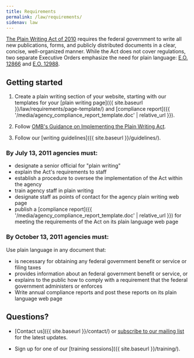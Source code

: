 ```yaml
---
title: Requirements
permalink: /law/requirements/
sidenav: law
---
```


[The Plain Writing Act of 2010](http://www.gpo.gov/fdsys/pkg/PLAW-111publ274/pdf/PLAW-111publ274.pdf) requires the federal government to write all new publications, forms, and publicly distributed documents in a clear, concise, well-organized manner. While the Act does not cover regulations, two separate Executive Orders emphasize the need for plain language: [E.O. 12866](https://www.archives.gov/files/federal-register/executive-orders/pdf/12866.pdf) and [E.O. 12988](https://www.gpo.gov/fdsys/pkg/FR-1996-02-07/pdf/96-2755.pdf).

## Getting started

1. Create a plain writing section of your website, starting with our templates for your [plain writing page]({{ site.baseurl }}/law/requirements/page-template/) and [compliance report]({{ '/media/agency_compliance_report_template.doc' | relative_url }}).

2. Follow [OMB's Guidance on Implementing the Plain Writing Act](https://obamawhitehouse.archives.gov/sites/default/files/omb/memoranda/2011/m11-15.pdf).

3. Follow our [writing guidelines]({{ site.baseurl }}/guidelines/).

### By July 13, 2011 agencies must:

- designate a senior official for "plain writing"
- explain the Act's requirements to staff
- establish a procedure to oversee the implementation of the Act within the agency
- train agency staff in plain writing
- designate staff as points of contact for the agency plain writing web page
- publish a [compliance report]({{ '/media/agency_compliance_report_template.doc' | relative_url }}) for meeting the requirements of the Act on its plain language web page

### By October 13, 2011 agencies must:

Use plain language in any document that:

- is necessary for obtaining any federal government benefit or service or filing taxes
- provides information about an federal government benefit or service, or
- explains to the public how to comply with a requirement that the federal government administers or enforces
- Write annual compliance reports and post these reports on its plain language web page

## Questions?

- [Contact us]({{ site.baseurl }}/contact/) or [subscribe to our mailing list](https://www.digitalgov.gov/communities/plain-language-community-of-practice/) for the latest updates.

- Sign up for one of our [training sessions]({{ site.baseurl }}/training/).
